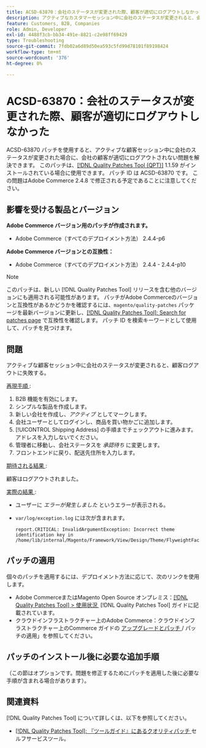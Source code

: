 ```yaml
---
title: ACSD-63870：会社のステータスが変更された際、顧客が適切にログアウトしなかった
description: アクティブなカスタマーセッション中に会社のステータスが変更されると、会社の顧客が適切にログアウトされないAdobe Commerceの問題を修正するために、ACSD-63870 パッチを適用します。
feature: Customers, B2B, Companies
role: Admin, Developer
exl-id: 4488f3cb-bb34-491e-8821-c2e98ff69429
type: Troubleshooting
source-git-commit: 7fdb02a6d89d50ea593c5fd99d78101f89198424
workflow-type: tm+mt
source-wordcount: '376'
ht-degree: 0%

---
```


# ACSD-63870：会社のステータスが変更された際、顧客が適切にログアウトしなかった

ACSD-63870 パッチを使用すると、アクティブな顧客セッション中に会社のステータスが変更された場合に、会社の顧客が適切にログアウトされない問題を解決できます。 このパッチは、[[!DNL Quality Patches Tool (QPT)]](/help/tools/quality-patches-tool/quality-patches-tool-to-self-serve-quality-patches.md) 1.1.59 がインストールされている場合に使用できます。 パッチ ID は ACSD-63870 です。 この問題はAdobe Commerce 2.4.8 で修正される予定であることに注意してください。

## 影響を受ける製品とバージョン

**Adobe Commerce バージョン用のパッチが作成されます。**

* Adobe Commerce（すべてのデプロイメント方法） 2.4.4-p6

**Adobe Commerce バージョンとの互換性：**

* Adobe Commerce（すべてのデプロイメント方法） 2.4.4 - 2.4.4-p10

>[!NOTE]
>
>このパッチは、新しい [!DNL Quality Patches Tool] リリースを含む他のバージョンにも適用される可能性があります。 パッチがAdobe Commerceのバージョンと互換性があるかどうかを確認するには、`magento/quality-patches` パッケージを最新バージョンに更新し、[[!DNL Quality Patches Tool]: Search for patches page](https://experienceleague.adobe.com/tools/commerce-quality-patches/index.html?lang=ja) で互換性を確認します。 パッチ ID を検索キーワードとして使用して、パッチを見つけます。

## 問題

アクティブな顧客セッション中に会社のステータスが変更されると、顧客ログアウトに失敗する。

<u> 再現手順 </u>:

1. B2B 機能を有効にします。
1. シンプルな製品を作成します。
1. 新しい会社を作成し、*アクティブ* としてマークします。
1. 会社ユーザーとしてログインし、商品を買い物かごに追加します。
1. [!UICONTROL Shipping Address] の手順までチェックアウトに進みます。 アドレスを入力しないでください。
1. 管理者に移動し、会社ステータスを *承認待ち* に変更します。
1. フロントエンドに戻り、配送先住所を入力します。

<u> 期待される結果 </u>:

顧客はログアウトされました。

<u> 実際の結果 </u>:

* ユーザーに *エラーが発生しました* というエラーが表示される。
* `var/log/exception.log` には次が含まれます。

  ```
  report.CRITICAL: InvalidArgumentException: Incorrect theme identification key in /home/lib/internal/Magento/Framework/View/Design/Theme/FlyweightFactory.php:60
  ```


## パッチの適用

個々のパッチを適用するには、デプロイメント方法に応じて、次のリンクを使用します。

* Adobe CommerceまたはMagento Open Source オンプレミス：[[!DNL Quality Patches Tool] > 使用状況 &#x200B;](/help/tools/quality-patches-tool/usage.md) [!DNL Quality Patches Tool] ガイドに記載されています。
* クラウドインフラストラクチャー上のAdobe Commerce：クラウドインフラストラクチャー上のCommerce ガイドの [&#x200B; アップグレードとパッチ &#x200B;](https://experienceleague.adobe.com/docs/commerce-cloud-service/user-guide/develop/upgrade/apply-patches.html?lang=ja)/ パッチの適用」を参照してください。

## パッチのインストール後に必要な追加手順

（この節はオプションです。問題を修正するためにパッチを適用した後に必要な手順が含まれる場合があります）。 

## 関連資料

[!DNL Quality Patches Tool] について詳しくは、以下を参照してください。

* [[!DNL Quality Patches Tool]: 『ツールガイド』にあるクオリティパッチ &#x200B;](/help/tools/quality-patches-tool/quality-patches-tool-to-self-serve-quality-patches.md) セルフサービスツール。
